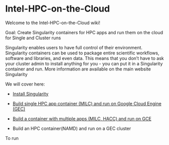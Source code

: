 # Intel-HPC-on-the-Cloud
Welcome to the Intel-HPC-on-the-Cloud wiki!

Goal: Create Singularity containers for HPC apps and run them on the cloud for Single and Cluster runs

Singularity enables users to have full control of their environment. Singularity containers can be used to package entire scientific workflows, software and libraries, and even data. This means that you don’t have to ask your cluster admin to install anything for you - you can put it in a Singularity container and run. More information are available on the main website Singularity

We will cover here:

* [Install Singularity](https://github.intel.com/sdouyeb/Intel-on-the-Cloud/wiki/Install-Singularity)

* [Build single HPC app container (MILC) and run on Google Cloud Engine (GEC)](https://github.intel.com/sdouyeb/Intel-on-the-Cloud/wiki/Build-single-HPC-app-container-(MILC)-and-run-on-Google-Cloud-Engine-(GEC))

* [Build a container with multiple apps (MILC, HACC) and run on GCE](https://github.intel.com/sdouyeb/Intel-on-the-Cloud/wiki/Build-a-container-with-multiple-apps-(MILC,-HACC)-and-run-on-GCE)

* Build an HPC container(NAMD) and run on a GEC cluster 

To run 
